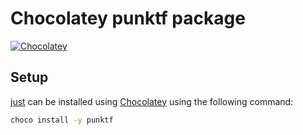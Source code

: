 # Chocolatey punktf package

[![Chocolatey](https://img.shields.io/chocolatey/v/punktf?include_prereleases)](https://community.chocolatey.org/packages/just)

## Setup

[just](https://community.chocolatey.org/packages/punktf) can be installed using [Chocolatey](https://chocolatey.org/) using the following command:

```bash
choco install -y punktf
```
